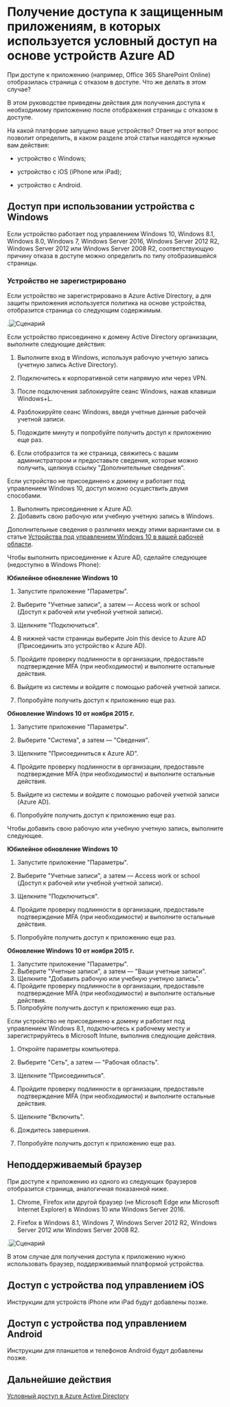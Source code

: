 <properties
	pageTitle="Получение доступа к защищенным приложениям, в которых используется условный доступ на основе устройств Azure AD | Microsoft Azure"
	description="В этой статье приведены действия для получения доступа к необходимому приложению."
	services="active-directory"
	keywords="условный доступ на основе устройств, регистрация устройств, включить регистрацию устройств, регистрация устройств и MDM"
	documentationCenter=""
	authors="markusvi"
	manager="femila"
	editor=""/>

<tags
	ms.service="active-directory"
	ms.workload="identity"
	ms.tgt_pltfrm="na"
	ms.devlang="na"
	ms.topic="get-started-article"
	ms.date="08/15/2016"
	ms.author="markvi"/>


# Получение доступа к защищенным приложениям, в которых используется условный доступ на основе устройств Azure AD

При доступе к приложению (например, Office 365 SharePoint Online) отобразилась страница с отказом в доступе. Что же делать в этом случае?

В этом руководстве приведены действия для получения доступа к необходимому приложению после отображения страницы с отказом в доступе.



На какой платформе запущено ваше устройство? Ответ на этот вопрос позволит определить, в каком разделе этой статьи находятся нужные вам действия:
 

-	устройство с Windows;

-	устройство с iOS (iPhone или iPad);

-	устройство с Android.

## Доступ при использовании устройства с Windows

Если устройство работает под управлением Windows 10, Windows 8.1, Windows 8.0, Windows 7, Windows Server 2016, Windows Server 2012 R2, Windows Server 2012 или Windows Server 2008 R2, соответствующую причину отказа в доступе можно определить по типу отобразившейся страницы.

### Устройство не зарегистрировано

Если устройство не зарегистрировано в Azure Active Directory, а для защиты приложения используется политика на основе устройства, отобразится страница со следующим содержимым.

.![Сценарий](./media/active-directory-conditional-access-device-remediation/01.png "Сценарий")

 

Если устройство присоединено к домену Active Directory организации, выполните следующие действия:

1.	Выполните вход в Windows, используя рабочую учетную запись (учетную запись Active Directory).

2.	Подключитесь к корпоративной сети напрямую или через VPN.

3.	После подключения заблокируйте сеанс Windows, нажав клавиши Windows+L.

4.	Разблокируйте сеанс Windows, введя учетные данные рабочей учетной записи.

5.	Подождите минуту и попробуйте получить доступ к приложению еще раз.

6.	Если отобразится та же страница, свяжитесь с вашим администратором и предоставьте сведения, которые можно получить, щелкнув ссылку "Дополнительные сведения".

Если устройство не присоединено к домену и работает под управлением Windows 10, доступ можно осуществить двумя способами.

1. Выполнить присоединение к Azure AD.
2. Добавить свою рабочую или учебную учетную запись в Windows.

Дополнительные сведения о различиях между этими вариантами см. в статье [Устройства под управлением Windows 10 в вашей рабочей области](active-directory-azureadjoin-windows10-devices.md).

Чтобы выполнить присоединение к Azure AD, сделайте следующее (недоступно в Windows Phone):

**Юбилейное обновление Windows 10**

1.	Запустите приложение "Параметры".

2.	Выберите "Учетные записи", а затем — Access work or school (Доступ к рабочей или учебной учетной записи).

3.	Щелкните "Подключиться".

4.	В нижней части страницы выберите Join this device to Azure AD (Присоединить это устройство к Azure AD).

5.	Пройдите проверку подлинности в организации, предоставьте подтверждение MFA (при необходимости) и выполните остальные действия.

6.	Выйдите из системы и войдите с помощью рабочей учетной записи.

7.	Попробуйте получить доступ к приложению еще раз.




**Обновление Windows 10 от ноября 2015 г.**


1.	Запустите приложение "Параметры".

2.	Выберите "Система", а затем — "Сведения".
	
3.	Щелкните "Присоединиться к Azure AD".

4.	Пройдите проверку подлинности в организации, предоставьте подтверждение MFA (при необходимости) и выполните остальные действия.

5.	Выйдите из системы и войдите с помощью рабочей учетной записи (Azure AD).

6.	Попробуйте получить доступ к приложению еще раз.


Чтобы добавить свою рабочую или учебную учетную запись, выполните следующее.

**Юбилейное обновление Windows 10**

1.	Запустите приложение "Параметры".

2.	Выберите "Учетные записи", а затем — Access work or school (Доступ к рабочей или учебной учетной записи).

3.	Щелкните "Подключиться".

4.	Пройдите проверку подлинности в организации, предоставьте подтверждение MFA (при необходимости) и выполните остальные действия.

5.	Попробуйте получить доступ к приложению еще раз.


**Обновление Windows 10 от ноября 2015 г.**
	
1.	Запустите приложение "Параметры".
2.	Выберите "Учетные записи", а затем — "Ваши учетные записи".
3.	Щелкните "Добавить рабочую или учебную учетную запись".
4.	Пройдите проверку подлинности в организации, предоставьте подтверждение MFA (при необходимости) и выполните остальные действия.
5.	Попробуйте получить доступ к приложению еще раз.

Если устройство не присоединено к домену и работает под управлением Windows 8.1, подключитесь к рабочему месту и зарегистрируйтесь в Microsoft Intune, выполнив следующие действия.

1.	Откройте параметры компьютера.

2.	Выберите "Сеть", а затем — "Рабочая область".

3.	Щелкните "Присоединиться".

4.	Пройдите проверку подлинности в организации, предоставьте подтверждение MFA (при необходимости) и выполните остальные действия.

5.	Щелкните "Включить".

6.	Дождитесь завершения.

7.	Попробуйте получить доступ к приложению еще раз.


## Неподдерживаемый браузер

При доступе к приложению из одного из следующих браузеров отобразится страница, аналогичная показанной ниже.

1.	Chrome, Firefox или другой браузер (не Microsoft Edge или Microsoft Internet Explorer) в Windows 10 или Windows Server 2016.

2.	Firefox в Windows 8.1, Windows 7, Windows Server 2012 R2, Windows Server 2012 или Windows Server 2008 R2.
 

.![Сценарий](./media/active-directory-conditional-access-device-remediation/02.png "Сценарий")


В этом случае для получения доступа к приложению нужно использовать браузер, поддерживаемый платформой устройства.

## Доступ с устройства под управлением iOS

Инструкции для устройств iPhone или iPad будут добавлены позже.

## Доступ с устройства под управлением Android

Инструкции для планшетов и телефонов Android будут добавлены позже.


## Дальнейшие действия

[Условный доступ в Azure Active Directory](active-directory-conditional-access.md)

<!---HONumber=AcomDC_0817_2016-->